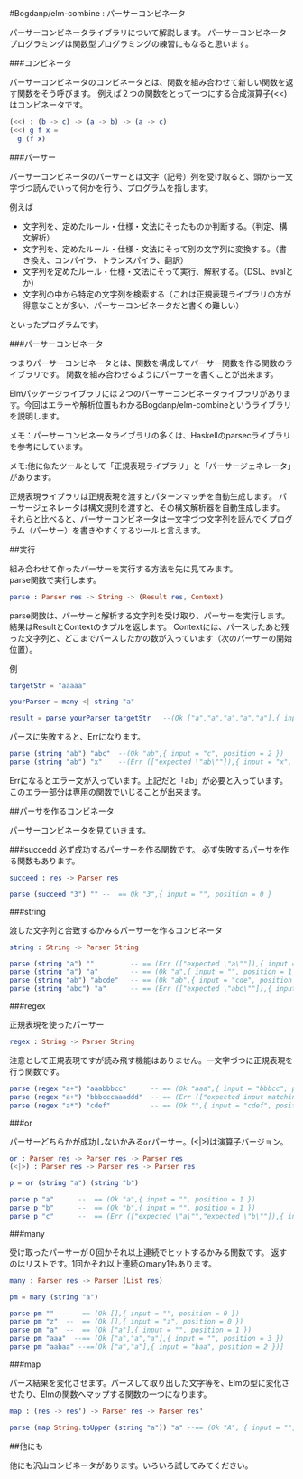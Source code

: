 #Bogdanp/elm-combine : パーサーコンビネータ

パーサーコンビネータライブラリについて解説します。
パーサーコンビネータプログラミングは関数型プログラミングの練習にもなると思います。

###コンビネータ

パーサーコンビネータのコンビネータとは、関数を組み合わせて新しい関数を返す関数をそう呼びます。
例えば２つの関数をとって一つにする合成演算子(<<)はコンビネータです。

```elm
(<<) : (b -> c) -> (a -> b) -> (a -> c)
(<<) g f x =
  g (f x)
```

###パーサー

パーサーコンビネータのパーサーとは文字（記号）列を受け取ると、頭から一文字づつ読んでいって何かを行う、プログラムを指します。

例えば

* 文字列を、定めたルール・仕様・文法にそったものか判断する。（判定、構文解析）
* 文字列を、定めたルール・仕様・文法にそって別の文字列に変換する。（書き換え、コンパイラ、トランスパイラ、翻訳）
* 文字列を定めたルール・仕様・文法にそって実行、解釈する。（DSL、evalとか）
* 文字列の中から特定の文字列を検索する（これは正規表現ライブラリの方が得意なことが多い、パーサーコンビネータだと書くの難しい）

といったプログラムです。

###パーサーコンビネータ

つまりパーサーコンビネータとは、関数を構成してパーサー関数を作る関数のライブラリです。
関数を組み合わせるようにパーサーを書くことが出来ます。

Elmパッケージライブラリには２つのパーサーコンビネータライブラリがあります。今回はエラーや解析位置もわかるBogdanp/elm-combineというライブラリを説明します。

メモ：パーサーコンビネータライブラリの多くは、Haskellのparsecライブラリを参考にしています。

メモ:他に似たツールとして「正規表現ライブラリ」と「パーサージェネレータ」があります。

正規表現ライブラリは正規表現を渡すとパターンマッチを自動生成します。
パーサージェネレータは構文規則を渡すと、その構文解析器を自動生成します。
それらと比べると、パーサーコンビネータは一文字づつ文字列を読んでくプログラム（パーサー）を書きやすくするツールと言えます。


##実行

組み合わせて作ったパーサーを実行する方法を先に見てみます。  
parse関数で実行します。

```elm
parse : Parser res -> String -> (Result res, Context)

```

parse関数は、パーサーと解析する文字列を受け取り、パーサーを実行します。結果はResultとContextのタプルを返します。
Contextには、パースしたあと残った文字列と、どこまでパースしたかの数が入っています（次のパーサーの開始位置）。

例

```elm
targetStr = "aaaaa"

yourParser = many <| string "a"

result = parse yourParser targetStr   --(Ok ["a","a","a","a","a"],{ input = "", position = 5 })
```

パースに失敗すると、Errになります。

```elm
parse (string "ab") "abc"  --(Ok "ab",{ input = "c", position = 2 })
parse (string "ab") "x"    --(Err (["expected \"ab\""]),{ input = "x", position = 0 })
```

Errになるとエラー文が入っています。上記だと「ab」が必要と入っています。このエラー部分は専用の関数でいじることが出来ます。

##パーサを作るコンビネータ

パーサーコンビネータを見ていきます。


###succedd
必ず成功するパーサーを作る関数です。
必ず失敗するパーサを作る関数もあります。

```elm
succeed : res -> Parser res
```

```elm
parse (succeed "3") "" --  == Ok "3",{ input = "", position = 0 }
```

###string

渡した文字列と合致するかみるパーサーを作るコンビネータ

```elm
string : String -> Parser String
```

```elm
parse (string "a") ""         -- == (Err (["expected \"a\""]),{ input = "", position = 0 })
parse (string "a") "a"        -- == (Ok "a",{ input = "", position = 1 })
parse (string "ab") "abcde"   -- == (Ok "ab",{ input = "cde", position = 2 })
parse (string "abc") "a"      -- == (Err (["expected \"abc\""]),{ input = "a", position = 0 })]

```

###regex

正規表現を使ったパーサー

```elm
regex : String -> Parser String
```

注意として正規表現ですが読み飛す機能はありません。一文字づつに正規表現を行う関数です。

```elm
parse (regex "a+") "aaabbbcc"      -- == (Ok "aaa",{ input = "bbbcc", position = 3 })
parse (regex "a+") "bbbcccaaaddd"  -- == (Err (["expected input matching Regexp /^a+/"]),{ input = "bbbcccaaaddd", position = 0 })
parse (regex "a*") "cdef"          -- == (Ok "",{ input = "cdef", position = 0 })
```

###or

パーサーどちらかが成功しないかみる`or`パーサー。(<|>)は演算子バージョン。

```elm
or : Parser res -> Parser res -> Parser res
(<|>) : Parser res -> Parser res -> Parser res
```

```elm
p = or (string "a") (string "b")

parse p "a"      --  == (Ok "a",{ input = "", position = 1 })
parse p "b"      --  == (Ok "b",{ input = "", position = 1 })
parse p "c"      --  == (Err (["expected \"a\"","expected \"b\""]),{ input = "c", position = 0 })]
```

###many

受け取ったパーサーが０回かそれ以上連続でヒットするかみる関数です。
返すのはリストです。1回かそれ以上連続のmany1もあります。

```elm
many : Parser res -> Parser (List res)
```

```elm
pm = many (string "a")

parse pm ""  --   == (Ok [],{ input = "", position = 0 })
parse pm "z"  --  == (Ok [],{ input = "z", position = 0 })
parse pm "a"  --  == (Ok ["a"],{ input = "", position = 1 })
parse pm "aaa"  --== (Ok ["a","a","a"],{ input = "", position = 3 })
parse pm "aabaa" --==(Ok ["a","a"],{ input = "baa", position = 2 })]
```

###map

パース結果を変化させます。パースして取り出した文字等を、Elmの型に変化させたり、Elmの関数へマップする関数の一つになります。

```elm
map : (res -> res') -> Parser res -> Parser res'
```

```elm
parse (map String.toUpper (string "a")) "a" --== (Ok "A", { input = "", position = 1 })
```

##他にも

他にも沢山コンビネータがあります。いろいろ試してみてください。

